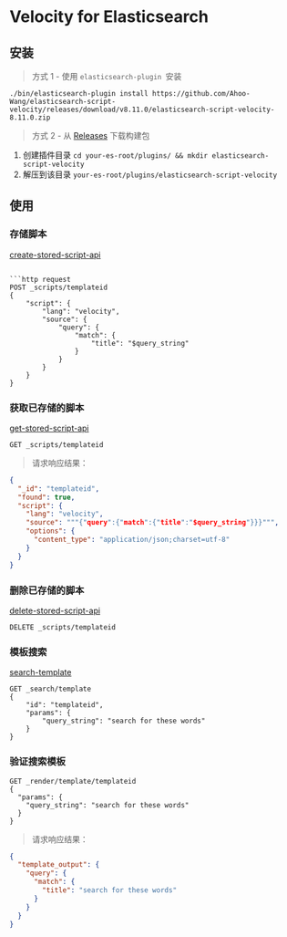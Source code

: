 # Velocity for Elasticsearch

## 安装

> 方式 1 - 使用 `elasticsearch-plugin `安装

```shell script
./bin/elasticsearch-plugin install https://github.com/Ahoo-Wang/elasticsearch-script-velocity/releases/download/v8.11.0/elasticsearch-script-velocity-8.11.0.zip
```

> 方式 2 - 从 [Releases](https://github.com/Ahoo-Wang/elasticsearch-script-velocity/releases) 下载构建包

1. 创建插件目录 `cd your-es-root/plugins/ && mkdir elasticsearch-script-velocity`
2. 解压到该目录 `your-es-root/plugins/elasticsearch-script-velocity`

## 使用

### 存储脚本

[create-stored-script-api](https://www.elastic.co/guide/en/elasticsearch/reference/current/create-stored-script-api.html)

```http request

```http request
POST _scripts/templateid
{
    "script": {
        "lang": "velocity",
        "source": {
            "query": {
                "match": {
                    "title": "$query_string"
                }
            }
        }
    }
}
```

### 获取已存储的脚本

[get-stored-script-api](https://www.elastic.co/guide/en/elasticsearch/reference/current/get-stored-script-api.html)

```http request
GET _scripts/templateid
```

> 请求响应结果：

```json
{
  "_id": "templateid",
  "found": true,
  "script": {
    "lang": "velocity",
    "source": """{"query":{"match":{"title":"$query_string"}}}""",
    "options": {
      "content_type": "application/json;charset=utf-8"
    }
  }
}
```

### 删除已存储的脚本

[delete-stored-script-api](https://www.elastic.co/guide/en/elasticsearch/reference/current/delete-stored-script-api.html)

```http request
DELETE _scripts/templateid
```

### 模板搜索

[search-template](https://www.elastic.co/guide/en/elasticsearch/reference/current/search-template.html)

```http request
GET _search/template
{
    "id": "templateid",
    "params": {
        "query_string": "search for these words"
    }
}
```

### 验证搜索模板

```http request
GET _render/template/templateid
{
  "params": {
    "query_string": "search for these words"
  }
}
```

> 请求响应结果：

```json
{
  "template_output": {
    "query": {
      "match": {
        "title": "search for these words"
      }
    }
  }
}
```
